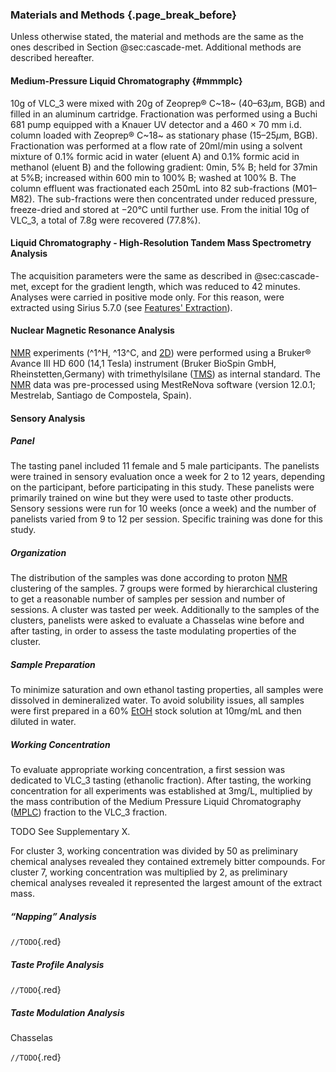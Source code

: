 ### Materials and Methods {.page_break_before}

Unless otherwise stated, the material and methods are the same as the ones described in Section @sec:cascade-met.
Additional methods are described hereafter.

#### Medium-Pressure Liquid Chromatography {#mmmplc}

10g of VLC_3 were mixed with 20g of Zeoprep® C~18~ (40–63*μ*m, BGB) and filled in an aluminum cartridge.
Fractionation was performed using a Buchi 681 pump equipped with a Knauer UV detector and a 460 × 70 mm i.d. column loaded with Zeoprep® C~18~ as stationary phase (15–25*μ*m, BGB).
Fractionation was performed at a flow rate of 20ml/min using a solvent mixture of 0.1% formic acid in water (eluent A) and 0.1% formic acid in methanol (eluent B) and the following gradient: 0min, 5% B; held for 37min at 5%B; increased within 600 min to 100% B; washed at 100% B.
The column effluent was fractionated each 250mL into 82 sub-fractions (M01–M82).
The sub-fractions were then concentrated under reduced pressure, freeze-dried and stored at −20°C until further use.
From the initial 10g of VLC_3, a total of 7.8g were recovered (77.8%).

#### Liquid Chromatography - High-Resolution Tandem Mass Spectrometry Analysis

The acquisition parameters were the same as described in @sec:cascade-met, except for the gradient length, which was reduced to 42 minutes.
Analyses were carried in positive mode only.
For this reason, were extracted using Sirius 5.7.0 (see [Features' Extraction](#features-extraction)).

#### Nuclear Magnetic Resonance Analysis

[NMR](#nmr) experiments (^1^H, ^13^C, and [2D](#dd)) were performed using a Bruker® Avance III HD 600 (14,1 Tesla) instrument (Bruker BioSpin GmbH, Rheinstetten,Germany) with trimethylsilane ([TMS](#tms)) as internal standard.
The [NMR](#nmr) data was pre-processed using MestReNova software (version 12.0.1; Mestrelab, Santiago de Compostela, Spain).

#### Sensory Analysis

##### Panel

The tasting panel included 11 female and 5 male participants.
The panelists were trained in sensory evaluation once a week for 2 to 12 years, depending on the participant, before participating in this study.
These panelists were primarily trained on wine but they were used to taste other products.
Sensory sessions were run for 10 weeks (once a week) and the number of panelists varied from 9 to 12 per session.
Specific training was done for this study.

##### Organization

The distribution of the samples was done according to proton [NMR](#nmr) clustering of the samples.
7 groups were formed by hierarchical clustering to get a reasonable number of samples per session and number of sessions.
A cluster was tasted per week.
Additionally to the samples of the clusters, panelists were asked to evaluate a Chasselas wine before and after tasting, in order to assess the taste modulating properties of the cluster.

##### Sample Preparation

To minimize saturation and own ethanol tasting properties, all samples were dissolved in demineralized water.
To avoid solubility issues, all samples were first prepared in a 60% [EtOH](#etoh) stock solution at 10mg/mL and then diluted in water.

##### Working Concentration

To evaluate appropriate working concentration, a first session was dedicated to VLC_3 tasting (ethanolic fraction).
After tasting, the working concentration for all experiments was established at 3mg/L, multiplied by the mass contribution of the Medium Pressure Liquid Chromatography ([MPLC](#mplc)) fraction to the VLC_3 fraction.

TODO See Supplementary X.

For cluster 3, working concentration was divided by 50 as preliminary chemical analyses revealed they contained extremely bitter compounds.
For cluster 7, working concentration was multiplied by 2, as preliminary chemical analyses revealed it represented the largest amount of the extract mass.

##### “Napping” Analysis

`//TODO`{.red}

##### Taste Profile Analysis

`//TODO`{.red}

##### Taste Modulation Analysis

Chasselas

`//TODO`{.red}